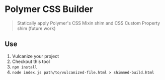 # Polymer CSS Builder
> Statically apply Polymer's CSS Mixin shim and CSS Custom Property shim (future work)

## Use
1. Vulcanize your project
2. Checkout this tool
3. `npm install`
4. `node index.js path/to/vulcanized-file.html > shimmed-build.html`
